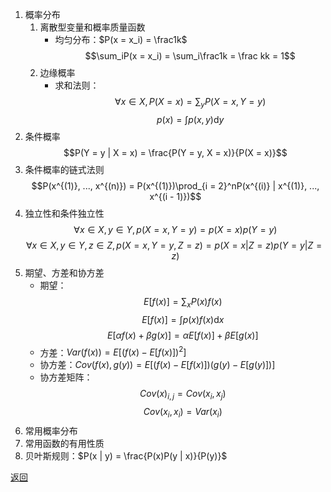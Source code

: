1. 概率分布
    1. 离散型变量和概率质量函数
        - 均匀分布：$P(x = x_i) = \frac1k$
        $$\sum_iP(x = x_i) = \sum_i\frac1k = \frac kk = 1$$
    2. 边缘概率
        - 求和法则：
            $$\forall x \in X, P(X = x) = \sum_y P(X = x, Y = y)$$
            $$p(x) = \int p(x, y)\mathrm dy$$
2. 条件概率
    $$P(Y = y | X = x) = \frac{P(Y = y, X = x)}{P(X = x)}$$
3. 条件概率的链式法则
    $$P(x^{(1)}, ..., x^{(n)}) = P(x^{(1)})\prod_{i = 2}^nP(x^{(i)} | x^{(1)}, ..., x^{(i - 1)})$$
4. 独立性和条件独立性
    $$\forall x \in X, y \in Y, p(X = x, Y = y) = p(X = x)p(Y = y)$$
    $$\forall x \in X, y \in Y, z \in Z, p(X = x, Y = y, Z = z) = p(X = x | Z = z)p(Y = y | Z = z)$$
5. 期望、方差和协方差
    - 期望：
        $$E[f(x)] = \sum_x P(x)f(x)$$
        $$E[f(x)] = \int p(x)f(x)\mathrm dx$$
        $$E[\alpha f(x) + \beta g(x)] = \alpha E[f(x)] + \beta E[g(x)]$$
    - 方差：$Var(f(x)) = E[(f(x) - E[f(x)])^2]$
    - 协方差：$Cov(f(x), g(y)) = E[(f(x) - E[f(x)])(g(y) - E[g(y)])]$
    - 协方差矩阵：
        $$Cov(x)_{i, j} = Cov(x_i, x_j)$$
        $$Cov(x_i, x_i) = Var(x_i)$$
6. 常用概率分布
7. 常用函数的有用性质
8. 贝叶斯规则：$P(x | y) = \frac{P(x)P(y | x)}{P(y)}$

[返回](readme.md)